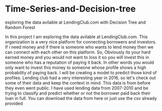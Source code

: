 # Time-Series-and-Decision-tree
exploring the data avilable at LendingClub.com with Decision Tree and Random Forest

In this project I am exploring the data avilable at LendingClub.com. This organization is a very nice platform for connecting borrowers and investors. If i need money and if there is someone who wants to lend money then we can connect with each other on this platform. So, Obviously its your hard earned money and you would not want to loss it so you will invest this in someone who has a reputation of paying it back. In other words you would only want to invest this money to someone whose profile shows a high probability of paying back. I will be creating a model to predict those kind of profiles.
Lending club had a very interesting year in 2016, so let's check out some of their data and keep the context in mind. This data is from before they even went public.
I have used lending data from 2007-2010 and be trying to classify and predict whether or not the borrower paid back their loan in full. You can download the data from here or just use the csv already provided
